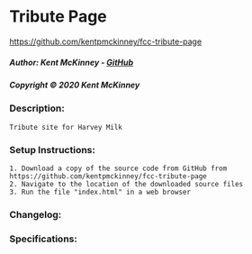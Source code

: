 <!-- Category: FreeCodeCamp;HTML/CSS/JS -->

# Tribute Page
https://github.com/kentpmckinney/fcc-tribute-page

##### Author: Kent McKinney - [GitHub](https://github.com/kentpmckinney)
##### Copyright &copy; 2020 Kent McKinney
### Description:

``Tribute site for Harvey Milk``

### Setup Instructions:
    1. Download a copy of the source code from GitHub from https://github.com/kentpmckinney/fcc-tribute-page
    2. Navigate to the location of the downloaded source files
    3. Run the file "index.html" in a web browser

### Changelog:


### Specifications:

